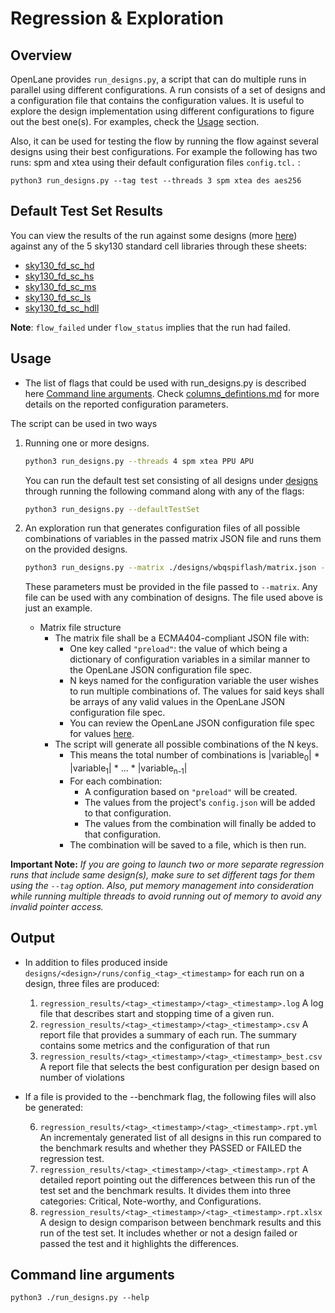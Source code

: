# Regression & Exploration
## Overview
OpenLane provides `run_designs.py`, a script that can do multiple runs in parallel using different configurations. A run consists of a set of designs and a configuration file that contains the configuration values. It is useful to explore the design implementation using different configurations to figure out the best one(s). For examples, check the [Usage](#usage) section. 

Also, it can be used for testing the flow by running the flow against several designs using their best configurations. For example the following has two runs: spm and xtea using their default configuration files `config.tcl.` :
```
python3 run_designs.py --tag test --threads 3 spm xtea des aes256 
```
## Default Test Set Results

You can view the results of the run against some designs (more [here](#usage)) against any of the 5 sky130 standard cell libraries through these sheets:

- [sky130_fd_sc_hd](https://github.com/The-OpenROAD-Project/openlane/blob/master/regression_results/benchmark_results/SW_HD.csv)
- [sky130_fd_sc_hs](https://github.com/The-OpenROAD-Project/openlane/blob/master/regression_results/benchmark_results/SW_HS.csv)
- [sky130_fd_sc_ms](https://github.com/The-OpenROAD-Project/openlane/blob/master/regression_results/benchmark_results/SW_MS.csv)
- [sky130_fd_sc_ls](https://github.com/The-OpenROAD-Project/openlane/blob/master/regression_results/benchmark_results/SW_LS.csv)
- [sky130_fd_sc_hdll](https://github.com/The-OpenROAD-Project/openlane/blob/master/regression_results/benchmark_results/SW_HDLL.csv)

**Note**: `flow_failed` under `flow_status` implies that the run had failed.

## Usage

- The list of flags that could be used with run_designs.py is described here [Command line arguments](#command-line-arguments). Check [columns_defintions.md](../reference/datapoint_definitions.md) for more details on the reported configuration parameters.

The script can be used in two ways

1. Running one or more designs.
   
    ```bash
    python3 run_designs.py --threads 4 spm xtea PPU APU
    ```

    You can run the default test set consisting of all designs under [designs](../../../designs/) through running the following command along with any of the flags:
    
    ```bash
    python3 run_designs.py --defaultTestSet
    ```

2. An exploration run that generates configuration files of all possible combinations of variables in the passed matrix JSON file and runs them on the provided designs.
   
    ```bash
    python3 run_designs.py --matrix ./designs/wbqspiflash/matrix.json --threads 4 wbqspiflash
    ```

    These parameters must be provided in the file passed to `--matrix`. Any file can be used with any combination of designs. The file used above is just an example.
    

    * Matrix file structure
        * The matrix file shall be a ECMA404-compliant JSON file with:
            * One key called `"preload"`: the value of which being a dictionary of configuration variables in a similar manner to the OpenLane JSON configuration file spec. 
            * N keys named for the configuration variable the user wishes to run multiple combinations of. The values for said keys shall be arrays of any valid values in the OpenLane JSON configuration file spec.
            * You can review the OpenLane JSON configuration file spec for values [here](../reference/configuration_files.md#scalars).
        * The script will generate all possible combinations of the N keys.
            * This means the total number of combinations is |variable<sub>0</sub>| * |variable<sub>1</sub>| * ... * |variable<sub>n-1</sub>|
            * For each combination:
                * A configuration based on `"preload"` will be created.
                * The values from the project's `config.json` will be added to that configuration.
                * The values from the combination will finally be added to that configuration.
            * The combination will be saved to a file, which is then run.

**Important Note:** *If you are going to launch two or more separate regression runs that include same design(s), make sure to set different tags for them using the `--tag` option. Also, put memory management into consideration while running multiple threads to avoid running out of memory to avoid any invalid pointer access.*

## Output
- In addition to files produced inside `designs/<design>/runs/config_<tag>_<timestamp>` for each run on a design, three files are produced:
    1. `regression_results/<tag>_<timestamp>/<tag>_<timestamp>.log` A log file that describes start and stopping time of a given run.
    2. `regression_results/<tag>_<timestamp>/<tag>_<timestamp>.csv` A report file that provides a summary of each run. The summary contains some metrics and the configuration of that run
    3. `regression_results/<tag>_<timestamp>/<tag>_<timestamp>_best.csv` A report file that selects the best configuration per design based on number of violations

- If a file is provided to the --benchmark flag, the following files will also be generated:

    6. `regression_results/<tag>_<timestamp>/<tag>_<timestamp>.rpt.yml` An incrementaly generated list of all designs in this run compared to the benchmark results and whether they PASSED or FAILED the regression test.
    7. `regression_results/<tag>_<timestamp>/<tag>_<timestamp>.rpt` A detailed report pointing out the differences between this run of the test set and the benchmark results. It divides them into three categories: Critical, Note-worthy, and Configurations.
    8. `regression_results/<tag>_<timestamp>/<tag>_<timestamp>.rpt.xlsx` A design to design comparison between benchmark results and this run of the test set. It includes whether or not a design failed or passed the test and it highlights the differences.


## Command line arguments
`python3 ./run_designs.py --help`

